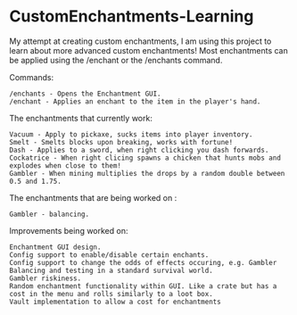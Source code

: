 # CustomEnchantments-Learning
My attempt at creating custom enchantments, I am using this project to learn about more advanced custom enchantments!
Most enchantments can be applied using the /enchant or the /enchants command. 

Commands:
    
    /enchants - Opens the Enchantment GUI.
    /enchant - Applies an enchant to the item in the player's hand.

The enchantments that currently work:

    Vacuum - Apply to pickaxe, sucks items into player inventory.
    Smelt - Smelts blocks upon breaking, works with fortune!
    Dash - Applies to a sword, when right clicking you dash forwards.
    Cockatrice - When right clicing spawns a chicken that hunts mobs and explodes when close to them!
    Gambler - When mining multiplies the drops by a random double between 0.5 and 1.75.

The enchantments that are being worked on :

    Gambler - balancing.

Improvements being worked on:
    
    Enchantment GUI design.
    Config support to enable/disable certain enchants.
    Config support to change the odds of effects occuring, e.g. Gambler
    Balancing and testing in a standard survival world.
    Gambler riskiness.
    Random enchantment functionality within GUI. Like a crate but has a cost in the menu and rolls similarly to a loot box.
    Vault implementation to allow a cost for enchantments
    
